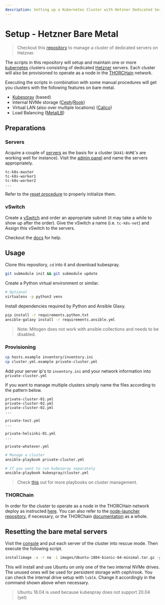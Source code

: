 ```yaml
---
description: Setting up a Kubernetes Cluster with Hetzner Dedicated Servers
---
```


# Setup - Hetzner Bare Metal

> Checkout this [repository](https://github.com/delphidigital/bare-metal-cluster-manager) to manage a cluster of dedicated servers on Hetzner.

The scripts in this repository will setup and maintain one or more [kubernetes](https://kubernetes.io) clusters consisting of dedicated [Hetzner](https://www.hetzner.com) servers. Each cluster will also be provisioned to operate as a node in the [THORCHain](https://thorchain.org) network.

Executing the scripts in combination with some manual procedures will get you clusters with the following features on bare metal.

* [Kubespray](https://kubespray.io/) \(based\)
* Internal NVMe storage \([Ceph](https://ceph.io)/[Rook](https://rook.io)\)
* Virtual LAN \(also over multiple locations\) \([Calico](https://www.projectcalico.org)\)
* Load Balancing \([MetalLB](https://metallb.universe.tf)\)

## Preparations

### Servers

Acquire a couple of [servers](https://www.hetzner.com/dedicated-rootserver/matrix-ax) as the basis for a cluster \(`AX41-NVME`'s are working well for instance\). Visit the [admin panel](https://robot.your-server.de/server) and name the servers appropriately.

```text
tc-k8s-master
tc-k8s-worker1
tc-k8s-worker2
...
```

Refer to the [reset procedure](setup-hetzner-bare-metal.md#resetting-the-bare-metal-servers) to properly initialize them.

### vSwitch

Create a [vSwitch](https://robot.your-server.de/vswitch/index) and order an appropriate subnet \(it may take a while to show up after the order\). Give the vSwitch a name \(i.e. `tc-k8s-net`\) and Assign this vSwitch to the servers.

Checkout the [docs](https://docs.hetzner.com/robot/dedicated-server/network/vswitch) for help.

## Usage

Clone this repository, `cd` into it and download kubespray.

```bash
git submodule init && git submodule update
```

Create a Python virtual environment or similar.

```bash
# Optional
virtualenv -p python3 venv
```

Install dependencies required by Python and Ansible Glaxy.

```bash
pip install -r requirements.python.txt
ansible-galaxy install -r requirements.ansible.yml
```

> Note: Mitogen does not work with ansible collections and needs to be disabled.

### Provisioning

```bash
cp hosts.example inventory/inventory.ini
cp cluster.yml.example private-cluster.yml
```

Add your server ip's to `inventory.ini` and your network information into `private-cluster.yml`

If you want to manage multiple clusters simply name the files according to the pattern below.

```text
private-cluster-01.yml
private-cluster-02.yml
private-cluster-02.yml
...

private-test.yml
...

private-helsinki-01.yml
...

private-whatever.yml
```

```bash
# Manage a cluster
ansible-playbook private-cluster.yml

# If you want to run kubespray separately
ansible-playbook kubespray/cluster.yml
```

> Check [this](https://kubespray.io/) out for more playbooks on cluster management.

### THORChain

In order for the cluster to operate as a node in the THORCHain network deploy as instructed [here](https://docs.thorchain.org/thornodes/kubernetes/deploying). You can also refer to the [node-launcher repository](https://gitlab.com/thorchain/devops/node-launcher), if necessary, or the THORChain [documentation](https://docs.thorchain.org) as a whole.

## Resetting the bare metal servers

Visit the [console](https://robot.your-server.de/server) and put each server of the cluster into rescue mode. Then execute the following script.

```bash
installimage -a -r no -i images/Ubuntu-1804-bionic-64-minimal.tar.gz -p /:ext4:all -d nvme0n1 -f yes -t yes -n hostname
```

This will install and use Ubuntu on only one of the two internal NVMe drives. The unused ones will be used for persistent storage with ceph/rook. You can check the internal drive setup with `lsblk`. Change it accordingly in the command shown above when necessary.

> Ubuntu 18.04 is used because kubespray does not support 20.04 \(yet\)

